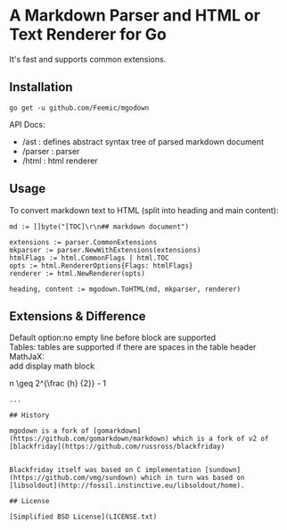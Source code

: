 # A Markdown Parser and HTML or Text Renderer for Go

It's fast and supports common extensions.

## Installation

```
go get -u github.com/Feemic/mgodown
```

API Docs:

- /ast : defines abstract syntax tree of parsed markdown document
- /parser : parser
- /html : html renderer

## Usage

To convert markdown text to HTML (split into heading and main content):
```
md := []byte("[TOC]\r\n## markdown document")

extensions := parser.CommonExtensions
mkparser := parser.NewWithExtensions(extensions)
htmlFlags := html.CommonFlags | html.TOC
opts := html.RendererOptions{Flags: htmlFlags}
renderer := html.NewRenderer(opts)

heading, content := mgodown.ToHTML(md, mkparser, renderer)
```

## Extensions & Difference
Default option:no empty line before block are supported  
Tables: tables are supported if there are spaces in the table header  
MathJaX:  
add display math block  
> ```math
n \geq 2^{\frac {h} {2}} - 1
```
...

## History

mgodown is a fork of [gomarkdown](https://github.com/gomarkdown/markdown) which is a fork of v2 of [blackfriday](https://github.com/russross/blackfriday)


Blackfriday itself was based on C implementation [sundown](https://github.com/vmg/sundown) which in turn was based on [libsoldout](http://fossil.instinctive.eu/libsoldout/home).

## License

[Simplified BSD License](LICENSE.txt)
